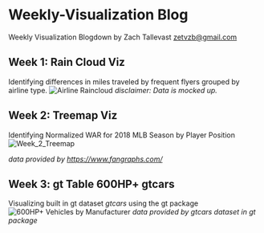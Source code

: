 # Weekly-Visualization Blog
Weekly Visualization Blogdown by Zach Tallevast zetvzb@gmail.com

## Week 1: Rain Cloud Viz
Identifying differences in miles traveled by frequent flyers grouped by airline type. 
![Airline Raincloud](https://user-images.githubusercontent.com/32825422/98740036-01e49900-2370-11eb-972f-e7b3d625ee81.PNG)
*disclaimer: Data is mocked up.* 

## Week 2: Treemap Viz
Identifying Normalized WAR for 2018 MLB Season by Player Position 
![Week_2_Treemap](https://user-images.githubusercontent.com/32825422/98833065-348ba180-2403-11eb-9498-1a53bb96e5f4.png)

*data provided by https://www.fangraphs.com/*

## Week 3: gt Table 600HP+ gtcars
Visualizing built in gt dataset *gtcars* using the gt package
![600HP+ Vehicles by Manufacturer](https://user-images.githubusercontent.com/32825422/102916096-9e5a8a80-4448-11eb-818c-e7a69d99e178.png)
*data provided by gtcars dataset in gt package*
